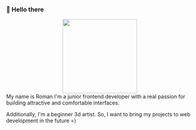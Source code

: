### 👋 Hello there 

<div id="header" align="center">
  <img src="https://raw.githubusercontent.com/abhisheknaiidu/abhisheknaiidu/master/code.gif" width="200"/>
</div>
My name is Roman I'm a junior frontend developer with a real passion for building attractive and comfortable interfaces.

Additionally, I'm a beginner 3d artist. So, I want to bring my projects to web development in the future =)
